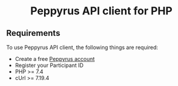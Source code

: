 <h1 align="center">Peppyrus API client for PHP</h1>


## Requirements ##
To use Peppyrus API client, the following things are required:

+ Create a free [Peppyrus account](https://customer.peppyrus.be/register)
+ Register your Participant ID
+ PHP >= 7.4
+ cUrl >= 7.19.4


